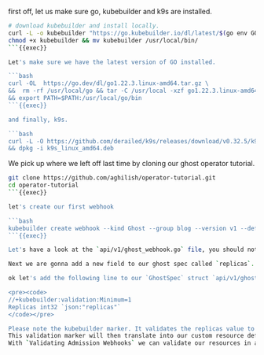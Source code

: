 first off, let us make sure go, kubebuilder and k9s are installed.

```bash
# download kubebuilder and install locally.
curl -L -o kubebuilder "https://go.kubebuilder.io/dl/latest/$(go env GOOS)/$(go env GOARCH)"
chmod +x kubebuilder && mv kubebuilder /usr/local/bin/
```{{exec}}

Let's make sure we have the latest version of GO installed.

```bash
curl -OL  https://go.dev/dl/go1.22.3.linux-amd64.tar.gz \
&&  rm -rf /usr/local/go && tar -C /usr/local -xzf go1.22.3.linux-amd64.tar.gz \
&& export PATH=$PATH:/usr/local/go/bin
```{{exec}}

and finally, k9s.

```bash
curl -L -O https://github.com/derailed/k9s/releases/download/v0.32.5/k9s_linux_amd64.deb \
&& dpkg -i k9s_linux_amd64.deb
```

We pick up where we left off last time by cloning our ghost operator tutorial.

```bash
git clone https://github.com/aghilish/operator-tutorial.git
cd operator-tutorial
```{{exec}}

let's create our first webhook

```bash
kubebuilder create webhook --kind Ghost --group blog --version v1 --defaulting --programmatic-validation
```{{exec}}

Let's have a look at the `api/v1/ghost_webhook.go` file, you should notice that some boilerplate code was generated for us to implement Mutating and Validating webhook logic.

Next we are gonna add a new field to our ghost spec called `replicas`. As you might have guessed this field is there to set the number of replicas on the managed deployment resource which we set on our ghost resource.

ok let's add the following line to our `GhostSpec` struct `api/v1/ghost_types.go:30`.

<pre><code>
//+kubebuilder:validation:Minimum=1
Replicas int32 `json:"replicas"`
</code></pre>

Please note the kubebuilder marker. It validates the replicas value to be at least 1. But it's an optional value.
This validation marker will then translate into our custom resource definition. This type of validation is called schema validation.
With `Validating Admission Webhooks` we can validate our resources in a programmatic way meaning the webhook can return errors with custome messages if programmatic validation fails. In our `Mutating Validation Webhook` we can mutate our resource or set a default for replias if nothing is set on the custom resource manifest. 
